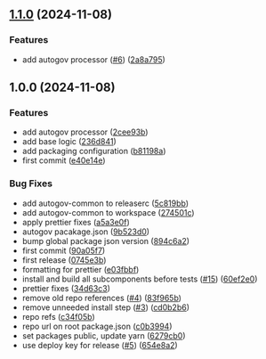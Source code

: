 ## [1.1.0](https://github.com/liatrio/backstage-plugin-autogov/compare/v1.0.0...v1.1.0) (2024-11-08)

### Features

* add autogov processor ([#6](https://github.com/liatrio/backstage-plugin-autogov/issues/6)) ([2a8a795](https://github.com/liatrio/backstage-plugin-autogov/commit/2a8a7958b83b7fbcb888d93c9a03935d6266e1d7))

## 1.0.0 (2024-11-08)

### Features

* add autogov processor ([2cee93b](https://github.com/liatrio/backstage-plugin-autogov/commit/2cee93beb0479de60a4b89126212d63c28c4a921))
* add base logic ([236d841](https://github.com/liatrio/backstage-plugin-autogov/commit/236d84167cbcb98abe4b1f9ca80239cc611297b2))
* add packaging configuration ([b81198a](https://github.com/liatrio/backstage-plugin-autogov/commit/b81198a96390fac9feeabbadbfa076e5ec987976))
* first commit ([e40e14e](https://github.com/liatrio/backstage-plugin-autogov/commit/e40e14eac82c14156bbe86a05fb265e474809b36))

### Bug Fixes

* add autogov-common to releaserc ([5c819bb](https://github.com/liatrio/backstage-plugin-autogov/commit/5c819bb8beb932fe29a5fddd3c0c077925d1d744))
* add autogov-common to workspace ([274501c](https://github.com/liatrio/backstage-plugin-autogov/commit/274501ca43d0067e965c3db45e6c088a2f0653dc))
* apply prettier fixes ([a5a3e0f](https://github.com/liatrio/backstage-plugin-autogov/commit/a5a3e0fba9162f42c3b3f81e61f9afd8975f1206))
* autogov pacakage.json ([9b523d0](https://github.com/liatrio/backstage-plugin-autogov/commit/9b523d0e7fb463215c931ea40f52212387cc0f93))
* bump global package json version ([894c6a2](https://github.com/liatrio/backstage-plugin-autogov/commit/894c6a29d937f5535c3230bcec9f1e90360b6a8d))
* first commit ([90a05f7](https://github.com/liatrio/backstage-plugin-autogov/commit/90a05f76b6ad3d40a829a4f0d1f8a4e46ee79189))
* first release ([0745e3b](https://github.com/liatrio/backstage-plugin-autogov/commit/0745e3b50c1cf0082c537f8a3d33a327e7f38462))
* formatting for prettier ([e03fbbf](https://github.com/liatrio/backstage-plugin-autogov/commit/e03fbbf79940fcea57b49501574f0778e9908f9d))
* install and build all subcomponents before tests ([#15](https://github.com/liatrio/backstage-plugin-autogov/issues/15)) ([60ef2e0](https://github.com/liatrio/backstage-plugin-autogov/commit/60ef2e02e8daa5cf0cd8e1e1e8e664ad13690a0e))
* prettier fixes ([34d63c3](https://github.com/liatrio/backstage-plugin-autogov/commit/34d63c38b01ec3034ec6b7d517a238c60d723a9a))
* remove old repo references ([#4](https://github.com/liatrio/backstage-plugin-autogov/issues/4)) ([83f965b](https://github.com/liatrio/backstage-plugin-autogov/commit/83f965bcd3b85efc0eebde3bef46a98132f0ac44))
* remove unneeded install step ([#3](https://github.com/liatrio/backstage-plugin-autogov/issues/3)) ([cd0b2b6](https://github.com/liatrio/backstage-plugin-autogov/commit/cd0b2b6733d79d20826d44cc37ba287bb08630d5))
* repo refs ([c34f05b](https://github.com/liatrio/backstage-plugin-autogov/commit/c34f05bf98a3b2aeca1221c767d58547222b2f75))
* repo url on root package.json ([c0b3994](https://github.com/liatrio/backstage-plugin-autogov/commit/c0b39941a2df85ecbe69d9108e6d373e051f2662))
* set packages public, update yarn ([6279cb0](https://github.com/liatrio/backstage-plugin-autogov/commit/6279cb06601a8390d74a46cd553b4b13c9aad293))
* use deploy key for release ([#5](https://github.com/liatrio/backstage-plugin-autogov/issues/5)) ([654e8a2](https://github.com/liatrio/backstage-plugin-autogov/commit/654e8a2d106aaacee55d6900547bd31d518407da))

